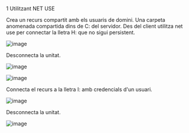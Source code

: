 1 Utilitzant NET USE

Crea un recurs compartit amb els usuaris de domini. Una carpeta anomenada compartida dins de C: del servidor.
Des del client utilitza net use per connectar la lletra H: que no sigui persistent.

![image](https://github.com/user-attachments/assets/a05e7ba3-5130-4a46-a462-8daaa5f23892)


Desconnecta la unitat.

![image](https://github.com/user-attachments/assets/4fed3aef-2008-4a32-a449-72c02bbbcf09)

![image](https://github.com/user-attachments/assets/f43d0915-2bc6-48c0-9013-3f69c2fca7e0)


Connecta el recurs a la lletra I: amb credencials d'un usuari.


![image](https://github.com/user-attachments/assets/c627047b-ade2-44e7-9119-a466056c3cf8)

Desconnecta la unitat.


![image](https://github.com/user-attachments/assets/ee687825-2f9f-4b7a-b179-5605b062f9f1)




